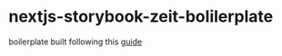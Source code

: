 # nextjs-storybook-zeit-bolilerplate

boilerplate built following this [guide](https://dev.to/aprietof/next-js-typescript-storybook-the-really-simple-guide-2019-fei)
